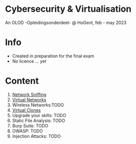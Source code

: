 # Cybersecurity &amp; Virtualisation
An OLOD -Opleidingsonderdeel- @ HoGent, feb - may 2023

# Info
- Created in preparation for the final exam
- No licence ... yet

# Content
1. [Network Sniffing](1.md)
2. [Virtual Networks](2.md)
3. Wireless Networks:TODO
4. [Virtual Clones](4.md)
5. Upgrade your skills: TODO
6. Static File Analysis: TODO
7. Burp Suite: TODO
8. OWASP: TODO
9. Injection Attacks: TODO